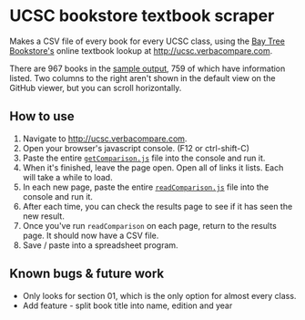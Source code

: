 # UCSC bookstore textbook scraper

Makes a CSV file of every book for every UCSC class, using the [Bay Tree Bookstore's](http://slugstore.ucsc.edu) online
textbook lookup at http://ucsc.verbacompare.com.

There are 967 books in the [sample output](sample-output.csv), 759 of which have information listed. Two columns to
the right aren't shown in the default view on the GitHub viewer, but you can scroll horizontally.

## How to use

1. Navigate to http://ucsc.verbacompare.com.
1. Open your browser's javascript console. (F12 or ctrl-shift-C)
1. Paste the entire [`getComparison.js`](https://raw.githubusercontent.com/pfroud/textbook-scraper/master/getComparison.js) file into the console and run it.
1. When it's finished, leave the page open. Open all of links it lists. Each will take a while to load.
1. In each new page, paste the entire [`readComparison.js`](https://raw.githubusercontent.com/pfroud/textbook-scraper/master/readComparison.js) file into the console and run it.
1. After each time, you can check the results page to see if it has seen the new result.
1. Once you've run `readComparison` on each page, return to the results page. It should now have a CSV file.
1. Save / paste into a spreadsheet program.

## Known bugs & future work
* Only looks for section 01, which is the only option for almost every class.
* Add feature - split book title into name, edition and year
